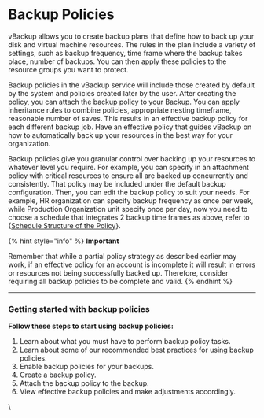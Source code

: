 # Backup Policies

vBackup allows you to create backup plans that define how to back up your disk and virtual machine resources. The rules in the plan include a variety of settings, such as backup frequency, time frame where the backup takes place, number of backups. You can then apply these policies to the resource groups you want to protect.

Backup policies in the vBackup service will include those created by default by the system and policies created later by the user. After creating the policy, you can attach the backup policy to your Backup. You can apply inheritance rules to combine policies, appropriate nesting timeframe, reasonable number of saves. This results in an effective backup policy for each different backup job. Have an effective policy that guides vBackup on how to automatically back up your resources in the best way for your organization.

Backup policies give you granular control over backing up your resources to whatever level you require. For example, you can specify in an attachment policy with critical resources to ensure all are backed up concurrently and consistently. That policy may be included under the default backup configuration. Then, you can edit the backup policy to suit your needs. For example, HR organization can specify backup frequency as once per week, while Production Organization unit specify once per day, now you need to choose a schedule that integrates 2 backup time frames as above, refer to {[Schedule Structure of the Policy](schedule-structure-of-the-policy.md)}.

{% hint style="info" %}
**Important**

Remember that while a partial policy strategy as described earlier may work, if an effective policy for an account is incomplete it will result in errors or resources not being successfully backed up. Therefore, consider requiring all backup policies to be complete and valid.
{% endhint %}

***

### Getting started with backup policies <a href="#backuppolicies-gettingstartedwithbackuppolicies" id="backuppolicies-gettingstartedwithbackuppolicies"></a>

**Follow these steps to start using backup policies:**

1. Learn about what you must have to perform backup policy tasks.
2. Learn about some of our recommended best practices for using backup policies.
3. Enable backup policies for your backups.
4. Create a backup policy.
5. Attach the backup policy to the backup.
6. View effective backup policies and make adjustments accordingly.

\
